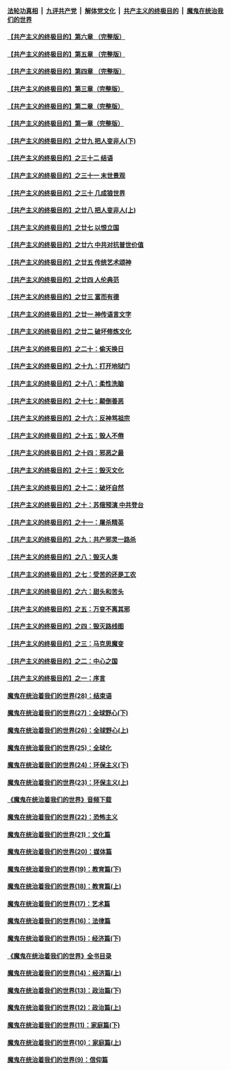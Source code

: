 

####  [法轮功真相](../../../../basic/blob/master/README.md?t=05252031) &nbsp;|&nbsp; [九评共产党](../../../../9ping.md/blob/master/README.md?t=05252031) &nbsp;|&nbsp; [解体党文化](../../../../jtdwh.md/blob/master/README.md?t=05252031)  &nbsp;|&nbsp; [共产主义的终极目的](../../../../gczydzjmd.md/blob/master/README.md?t=05252031) &nbsp;|&nbsp; [魔鬼在统治我们的世界](../../../../mgztzwmdsj.md/blob/master/README.md?t=05252031) 

#### [【共产主义的终极目的】第六章 （完整版）](../pages/nsc422/n11428913.md?t=05252031) 

#### [【共产主义的终极目的】第五章 （完整版）](../pages/nsc422/n11428912.md?t=05252031) 

#### [【共产主义的终极目的】第四章 （完整版）](../pages/nsc422/n11428907.md?t=05252031) 

#### [【共产主义的终极目的】第三章（完整版）](../pages/nsc422/n11428848.md?t=05252031) 

#### [【共产主义的终极目的】第二章（完整版）](../pages/nsc422/n11428831.md?t=05252031) 

#### [【共产主义的终极目的】第一章（完整版）](../pages/nsc422/n11417651.md?t=05252031) 

#### [【共产主义的终极目的】之廿九 把人变非人(下)](../pages/nsc422/n11344140.md?t=05252031) 

#### [【共产主义的终极目的】之三十二 结语](../pages/nsc422/n11360535.md?t=05252031) 

#### [【共产主义的终极目的】之三十一 末世景观](../pages/nsc422/n11351129.md?t=05252031) 

#### [【共产主义的终极目的】之三十 几成狼世界](../pages/nsc422/n11348280.md?t=05252031) 

#### [【共产主义的终极目的】之廿八 把人变非人(上)](../pages/nsc422/n11340492.md?t=05252031) 

#### [【共产主义的终极目的】之廿七 以恨立国](../pages/nsc422/n11336944.md?t=05252031) 

#### [【共产主义的终极目的】之廿六 中共对抗普世价值](../pages/nsc422/n11324785.md?t=05252031) 

#### [【共产主义的终极目的】之廿五 传统艺术颂神](../pages/nsc422/n11296396.md?t=05252031) 

#### [【共产主义的终极目的】之廿四 人伦典范](../pages/nsc422/n11296397.md?t=05252031) 

#### [【共产主义的终极目的】之廿三 富而有德](../pages/nsc422/n11283598.md?t=05252031) 

#### [【共产主义的终极目的】之廿一 神传语言文字](../pages/nsc422/n11263265.md?t=05252031) 

#### [【共产主义的终极目的】之廿二 破坏修炼文化](../pages/nsc422/n11245728.md?t=05252031) 

#### [【共产主义的终极目的】之二十：偷天换日](../pages/nsc422/n11238846.md?t=05252031) 

#### [【共产主义的终极目的】之十九：打开地狱门](../pages/nsc422/n11206376.md?t=05252031) 

#### [【共产主义的终极目的】之十八：柔性洗脑](../pages/nsc422/n11199994.md?t=05252031) 

#### [【共产主义的终极目的】之十七：颠倒善恶](../pages/nsc422/n11179782.md?t=05252031) 

#### [【共产主义的终极目的】之十六：反神骂祖宗](../pages/nsc422/n11166798.md?t=05252031) 

#### [【共产主义的终极目的】之十五：毁人不倦](../pages/nsc422/n11166792.md?t=05252031) 

#### [【共产主义的终极目的】之十四：邪恶之最](../pages/nsc422/n11150249.md?t=05252031) 

#### [【共产主义的终极目的】之十三：毁灭文化](../pages/nsc422/n11135227.md?t=05252031) 

#### [【共产主义的终极目的】之十二：破坏自然](../pages/nsc422/n11135214.md?t=05252031) 

#### [【共产主义的终极目的】之十：苏俄预演 中共登台](../pages/nsc422/n11118424.md?t=05252031) 

#### [【共产主义的终极目的】之十一：屠杀精英](../pages/nsc422/n11118442.md?t=05252031) 

#### [【共产主义的终极目的】之九：共产邪灵一路杀](../pages/nsc422/n11114139.md?t=05252031) 

#### [【共产主义的终极目的】之八：毁灭人类](../pages/nsc422/n11108503.md?t=05252031) 

#### [【共产主义的终极目的】之七：受苦的还是工农](../pages/nsc422/n11101809.md?t=05252031) 

#### [【共产主义的终极目的】之六：甜头和苦头](../pages/nsc422/n11096971.md?t=05252031) 

#### [【共产主义的终极目的】之五：万变不离其邪](../pages/nsc422/n11091285.md?t=05252031) 

#### [【共产主义的终极目的】之四：毁灭路线图](../pages/nsc422/n11086284.md?t=05252031) 

#### [【共产主义的终极目的】之三：马克思魔变](../pages/nsc422/n11061941.md?t=05252031) 

#### [【共产主义的终极目的】之二：中心之国](../pages/nsc422/n11047728.md?t=05252031) 

#### [【共产主义的终极目的】之一：序言](../pages/nsc422/n11086077.md?t=05252031) 

#### [魔鬼在统治着我们的世界(28)：结束语](../pages/nsc422/n10936246.md?t=05252031) 

#### [魔鬼在统治着我们的世界(27)：全球野心(下)](../pages/nsc422/n10928319.md?t=05252031) 

#### [魔鬼在统治着我们的世界(26)：全球野心(上)](../pages/nsc422/n10900318.md?t=05252031) 

#### [魔鬼在统治着我们的世界(25)：全球化](../pages/nsc422/n10788205.md?t=05252031) 

#### [魔鬼在统治着我们的世界(24)：环保主义(下)](../pages/nsc422/n10695307.md?t=05252031) 

#### [魔鬼在统治着我们的世界(23)：环保主义(上)](../pages/nsc422/n10688613.md?t=05252031) 

#### [《魔鬼在统治着我们的世界》音频下载](../pages/nsc422/n10635553.md?t=05252031) 

#### [魔鬼在统治着我们的世界(22)：恐怖主义](../pages/nsc422/n10614727.md?t=05252031) 

#### [魔鬼在统治着我们的世界(21)：文化篇](../pages/nsc422/n10597706.md?t=05252031) 

#### [魔鬼在统治着我们的世界(20)：媒体篇](../pages/nsc422/n10586579.md?t=05252031) 

#### [魔鬼在统治着我们的世界(19)：教育篇(下)](../pages/nsc422/n10564808.md?t=05252031) 

#### [魔鬼在统治着我们的世界(18)：教育篇(上)](../pages/nsc422/n10526970.md?t=05252031) 

#### [魔鬼在统治着我们的世界(17)：艺术篇](../pages/nsc422/n10499093.md?t=05252031) 

#### [魔鬼在统治着我们的世界(16)：法律篇](../pages/nsc422/n10485969.md?t=05252031) 

#### [魔鬼在统治着我们的世界(15)：经济篇(下)](../pages/nsc422/n10469975.md?t=05252031) 

#### [《魔鬼在统治着我们的世界》全书目录](../pages/nsc422/n10464261.md?t=05252031) 

#### [魔鬼在统治着我们的世界(14)：经济篇(上)](../pages/nsc422/n10457370.md?t=05252031) 

#### [魔鬼在统治着我们的世界(13)：政治篇(下)](../pages/nsc422/n10448270.md?t=05252031) 

#### [魔鬼在统治着我们的世界(12)：政治篇(上)](../pages/nsc422/n10444576.md?t=05252031) 

#### [魔鬼在统治着我们的世界(11)：家庭篇(下)](../pages/nsc422/n10440961.md?t=05252031) 

#### [魔鬼在统治着我们的世界(10)：家庭篇(上)](../pages/nsc422/n10435448.md?t=05252031) 

#### [魔鬼在统治着我们的世界(9)：信仰篇](../pages/nsc422/n10432159.md?t=05252031) 


